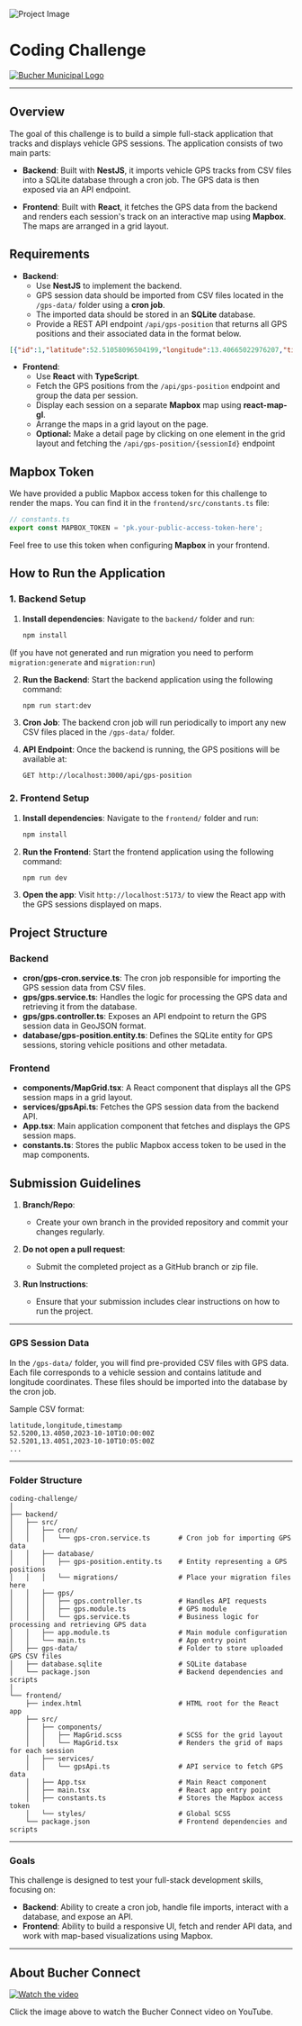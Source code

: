 ![Project Image](https://media.graphassets.com/security=policy:eyJleHBpcnkiOjE3Mjg1ODU2NDYsImNhbGwiOlsicmVhZCIsImNvbnZlcnQiLCJleGlmIl19,signature:b5532a40f7c90872da397c92278fb5f4ac721b894327df68678c0f2be68993b4/resize=fit:scale,width:1400/Kdu36H0HTeq1W3dNOiZk)


# Coding Challenge 
[![Bucher Municipal Logo](https://bucher.assetbank-server.com/assetbank-bucher/images/standard/logo.png)](https://www.buchermunicipal.com/)

---

## Overview
The goal of this challenge is to build a simple full-stack application that tracks and displays vehicle GPS sessions. The application consists of two main parts:

- **Backend**: Built with **NestJS**, it imports vehicle GPS tracks from CSV files into a SQLite database through a cron job. The GPS data is then exposed via an API endpoint.

- **Frontend**: Built with **React**, it fetches the GPS data from the backend and renders each session's track on an interactive map using **Mapbox**. The maps are arranged in a grid layout.

## Requirements
- **Backend**:
    - Use **NestJS** to implement the backend.
    - GPS session data should be imported from CSV files located in the `/gps-data/` folder using a **cron job**.
    - The imported data should be stored in an **SQLite** database.
    - Provide a REST API endpoint `/api/gps-position` that returns all GPS positions and their associated data in the format below.

```json
[{"id":1,"latitude":52.51058096504199,"longitude":13.40665022976207,"timestamp":1728577102000,"sessionId":"1"}]
```

- **Frontend**:
    - Use **React** with **TypeScript**.
    - Fetch the GPS positions from the `/api/gps-position` endpoint and group the data per session.
    - Display each session on a separate **Mapbox** map using **react-map-gl**.
    - Arrange the maps in a grid layout on the page.
    - **Optional:** Make a detail page by clicking on one element in the grid layout and fetching the `/api/gps-position/{sessionId}` endpoint

## Mapbox Token
We have provided a public Mapbox access token for this challenge to render the maps. You can find it in the `frontend/src/constants.ts` file:
```ts
// constants.ts
export const MAPBOX_TOKEN = 'pk.your-public-access-token-here';
```

Feel free to use this token when configuring **Mapbox** in your frontend.

## How to Run the Application

### 1. Backend Setup

1. **Install dependencies**:
   Navigate to the `backend/` folder and run:
   ```bash
   npm install
   ```

(If you have not generated and run migration you need to perform `migration:generate` and `migration:run`)

2. **Run the Backend**:
   Start the backend application using the following command:
   ```bash
   npm run start:dev
   ```

3. **Cron Job**:
   The backend cron job will run periodically to import any new CSV files placed in the `/gps-data/` folder.

4. **API Endpoint**:
   Once the backend is running, the GPS positions will be available at:
   ```
   GET http://localhost:3000/api/gps-position
   ```

### 2. Frontend Setup

1. **Install dependencies**:
   Navigate to the `frontend/` folder and run:
   ```bash
   npm install
   ```

2. **Run the Frontend**:
   Start the frontend application using the following command:
   ```bash
   npm run dev
   ```

3. **Open the app**:
   Visit `http://localhost:5173/` to view the React app with the GPS sessions displayed on maps.

## Project Structure

### Backend

- **cron/gps-cron.service.ts**: The cron job responsible for importing the GPS session data from CSV files.
- **gps/gps.service.ts**: Handles the logic for processing the GPS data and retrieving it from the database.
- **gps/gps.controller.ts**: Exposes an API endpoint to return the GPS session data in GeoJSON format.
- **database/gps-position.entity.ts**: Defines the SQLite entity for GPS sessions, storing vehicle positions and other metadata.

### Frontend

- **components/MapGrid.tsx**: A React component that displays all the GPS session maps in a grid layout.
- **services/gpsApi.ts**: Fetches the GPS session data from the backend API.
- **App.tsx**: Main application component that fetches and displays the GPS session maps.
- **constants.ts**: Stores the public Mapbox access token to be used in the map components.

## Submission Guidelines

1. **Branch/Repo**:
    - Create your own branch in the provided repository and commit your changes regularly.

2. **Do not open a pull request**:
    - Submit the completed project as a GitHub branch or zip file.

3. **Run Instructions**:
    - Ensure that your submission includes clear instructions on how to run the project.

---

### GPS Session Data

In the `/gps-data/` folder, you will find pre-provided CSV files with GPS data. Each file corresponds to a vehicle session and contains latitude and longitude coordinates. These files should be imported into the database by the cron job.

Sample CSV format:
```csv
latitude,longitude,timestamp
52.5200,13.4050,2023-10-10T10:00:00Z
52.5201,13.4051,2023-10-10T10:05:00Z
...
```

---


### Folder Structure

```
coding-challenge/
│
├── backend/
│   ├── src/
│   │   ├── cron/
│   │   │   └── gps-cron.service.ts       # Cron job for importing GPS data
│   │   ├── database/
│   │   │   ├── gps-position.entity.ts    # Entity representing a GPS positions
│   │   │   └── migrations/               # Place your migration files here
│   │   ├── gps/
│   │   │   ├── gps.controller.ts         # Handles API requests
│   │   │   ├── gps.module.ts             # GPS module
│   │   │   └── gps.service.ts            # Business logic for processing and retrieving GPS data
│   │   ├── app.module.ts                 # Main module configuration
│   │   └── main.ts                       # App entry point
│   ├── gps-data/                         # Folder to store uploaded GPS CSV files
│   ├── database.sqlite                   # SQLite database
│   └── package.json                      # Backend dependencies and scripts
│
└── frontend/
    ├── index.html                        # HTML root for the React app
    ├── src/
    │   ├── components/
    │   │   ├── MapGrid.scss              # SCSS for the grid layout
    │   │   └── MapGrid.tsx               # Renders the grid of maps for each session
    │   ├── services/
    │   │   └── gpsApi.ts                 # API service to fetch GPS data
    │   ├── App.tsx                       # Main React component
    │   ├── main.tsx                      # React app entry point
    │   ├── constants.ts                  # Stores the Mapbox access token
    │   └── styles/                       # Global SCSS 
    └── package.json                      # Frontend dependencies and scripts
```

---


### Goals

This challenge is designed to test your full-stack development skills, focusing on:

- **Backend**: Ability to create a cron job, handle file imports, interact with a database, and expose an API.
- **Frontend**: Ability to build a responsive UI, fetch and render API data, and work with map-based visualizations using Mapbox.

---

## About Bucher Connect

[![Watch the video](https://img.youtube.com/vi/XxeNA9mi6SE/maxresdefault.jpg)](https://www.youtube.com/watch?v=XxeNA9mi6SE)

Click the image above to watch the Bucher Connect video on YouTube.
